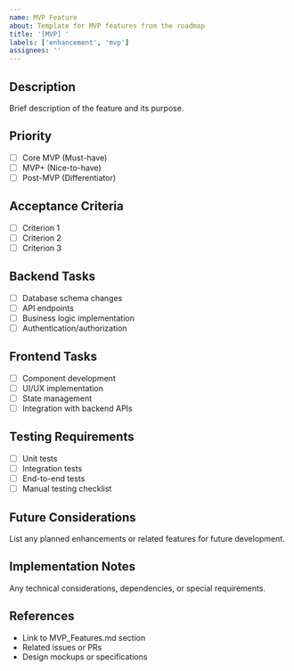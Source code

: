 ```yaml
---
name: MVP Feature
about: Template for MVP features from the roadmap
title: '[MVP] '
labels: ['enhancement', 'mvp']
assignees: ''
---
```


## Description
Brief description of the feature and its purpose.

## Priority
- [ ] Core MVP (Must-have)
- [ ] MVP+ (Nice-to-have) 
- [ ] Post-MVP (Differentiator)

## Acceptance Criteria
- [ ] Criterion 1
- [ ] Criterion 2
- [ ] Criterion 3

## Backend Tasks
- [ ] Database schema changes
- [ ] API endpoints
- [ ] Business logic implementation
- [ ] Authentication/authorization

## Frontend Tasks  
- [ ] Component development
- [ ] UI/UX implementation
- [ ] State management
- [ ] Integration with backend APIs

## Testing Requirements
- [ ] Unit tests
- [ ] Integration tests
- [ ] End-to-end tests
- [ ] Manual testing checklist

## Future Considerations
List any planned enhancements or related features for future development.

## Implementation Notes
Any technical considerations, dependencies, or special requirements.

## References
- Link to MVP_Features.md section
- Related issues or PRs
- Design mockups or specifications